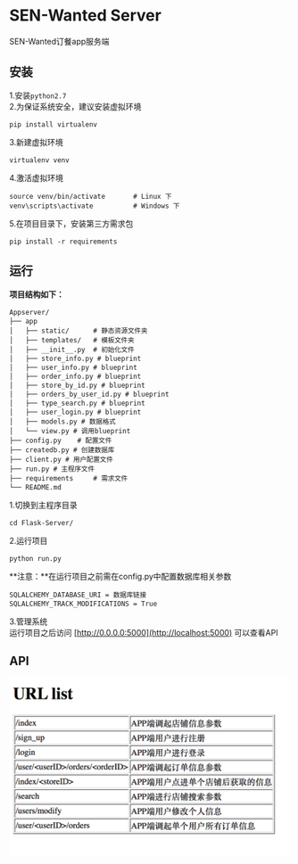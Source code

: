 #  SEN-Wanted Server
SEN-Wanted订餐app服务端
  
## 安装  
1.安装`python2.7`  
2.为保证系统安全，建议安装虚拟环境  

```
pip install virtualenv
```

3.新建虚拟环境  

```
virtualenv venv
```

4.激活虚拟环境  

```
source venv/bin/activate       # Linux 下
venv\scripts\activate          # Windows 下
```

5.在项目目录下，安装第三方需求包  

```
pip install -r requirements
```

## 运行  
**项目结构如下：**

```
Appserver/
├── app
│   ├── static/      # 静态资源文件夹
│   ├── templates/   # 模板文件夹
│   ├── __init__.py  # 初始化文件
│   ├── store_info.py # blueprint
│   ├── user_info.py # blueprint
│   ├── order_info.py # blueprint
│   ├── store_by_id.py # blueprint
│   ├── orders_by_user_id.py # blueprint
│   ├── type_search.py # blueprint
│   ├── user_login.py # blueprint
│   ├── models.py # 数据格式
│   └── view.py # 调用blueprint
├── config.py    # 配置文件
├── createdb.py # 创建数据库
├── client.py # 用户配置文件
├── run.py # 主程序文件
├── requirements     # 需求文件
└── README.md
```

1.切换到主程序目录  

```
cd Flask-Server/
```

2.运行项目  

```
python run.py
```

**注意：**在运行项目之前需在config.py中配置数据库相关参数

```
SQLALCHEMY_DATABASE_URI = 数据库链接
SQLALCHEMY_TRACK_MODIFICATIONS = True
```

3.管理系统  
运行项目之后访问 [http://0.0.0.0:5000](http://localhost:5000) 可以查看API

## API
![](app/static/image/doc_img/url_list.png)

